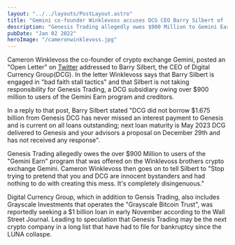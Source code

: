 ```yaml
---
layout: "../../layouts/PostLayout.astro"
title: "Gemini co-founder Winklevoss accuses DCG CEO Barry Silbert of 'bad faith stall tactics' in twitter post"
description: "Genesis Trading allegedly owes $900 Million to Gemini Earn program"
pubDate: "Jan 02 2022"
heroImage: "/cameronwinklevoss.jpg"
---
```


Cameron Winklevoss the co-founder of crypto exchange Gemini, posted an "Open Letter" on [Twitter](https://twitter.com/cameron/status/1609913051427524608) addressed to Barry Silbert, the CEO of Digital Currency Group(DCG). 
In the letter Winklevoss says that Barry Silbert is engaged in "bad faith stall tactics" and that Silbert is not taking responsibility for Genesis Trading, a DCG subsidiary owing over $900 million to users of the Gemini Earn program and creditors.

In a reply to that post, Barry Silbert stated "DCG did not borrow $1.675 billion from Genesis DCG has never missed an interest payment to Genesis and is current on all loans outstanding; next loan maturity is May 2023
DCG delivered to Genesis and your advisors a proposal on December 29th and has not received any response".

Genesis Trading allegedly owes the over $900 Million to users of the "Gemini Earn" program that was offered on the Winklevoss brothers crypto exchange Gemini. 
Cameron Winklevoss then goes on to tell Silbert to "Stop trying to pretend that you and DCG are innocent bystanders and had nothing to do with creating this mess. It's completely disingenuous."

Digital Currency Group, which in addition to Gensis Trading, also includes Grayscale Investments that operates the "Grayscale Bitcoin Trust", was reportedly seeking a $1 billion loan in early November according to the Wall Street Journal.
Leading to speculation that Genesis Trading may be the next crypto company in a long list that have had to file for bankruptcy since the LUNA collaspe. 
